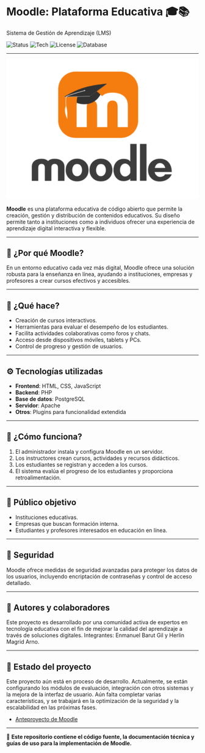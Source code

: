 # **Moodle: Plataforma Educativa** 🎓📚  
Sistema de Gestión de Aprendizaje (LMS)

![Status](https://img.shields.io/badge/status-en%20desarrollo-yellow)
![Tech](https://img.shields.io/badge/Backend-PHP-blue)
![License](https://img.shields.io/badge/license-GPLv3-green)
![Database](https://img.shields.io/badge/database-PostgreSQL-blue)

---

![Moodle Banner](./Moodle.png)

**Moodle** es una plataforma educativa de código abierto que permite la creación, gestión y distribución de contenidos educativos. Su diseño permite tanto a instituciones como a individuos ofrecer una experiencia de aprendizaje digital interactiva y flexible.

---

## 🎯 **¿Por qué Moodle?**

En un entorno educativo cada vez más digital, Moodle ofrece una solución robusta para la enseñanza en línea, ayudando a instituciones, empresas y profesores a crear cursos efectivos y accesibles.

---

## 📱 **¿Qué hace?**

- Creación de cursos interactivos.
- Herramientas para evaluar el desempeño de los estudiantes.
- Facilita actividades colaborativas como foros y chats.
- Acceso desde dispositivos móviles, tablets y PCs.
- Control de progreso y gestión de usuarios.

---

## ⚙️ **Tecnologías utilizadas**

- **Frontend**: HTML, CSS, JavaScript
- **Backend**: PHP
- **Base de datos**: PostgreSQL
- **Servidor**: Apache
- **Otros**: Plugins para funcionalidad extendida

---

## 🚀 **¿Cómo funciona?**

1. El administrador instala y configura Moodle en un servidor.
2. Los instructores crean cursos, actividades y recursos didácticos.
3. Los estudiantes se registran y acceden a los cursos.
4. El sistema evalúa el progreso de los estudiantes y proporciona retroalimentación.

---

## 🎯 **Público objetivo**

- Instituciones educativas.
- Empresas que buscan formación interna.
- Estudiantes y profesores interesados en educación en línea.

---

## 🔐 **Seguridad**

Moodle ofrece medidas de seguridad avanzadas para proteger los datos de los usuarios, incluyendo encriptación de contraseñas y control de acceso detallado.

---

## 🧠 **Autores y colaboradores**

Este proyecto es desarrollado por una comunidad activa de expertos en tecnología educativa con el fin de mejorar la calidad del aprendizaje a través de soluciones digitales.
Integrantes: Enmanuel Barut Gil y Herlin Magrid Arno.

---

## 🚧 **Estado del proyecto**  
Este proyecto aún está en proceso de desarrollo. Actualmente, se están configurando los módulos de evaluación, integración con otros sistemas y la mejora de la interfaz de usuario. Aún falta completar varias características, y se trabajará en la optimización de la seguridad y la escalabilidad en las próximas fases.
- [Anteproyecto de Moodle](MoodlePlatform/Herlin_Enmanuel_anteproyecto.pdf)
---


📌 **Este repositorio contiene el código fuente, la documentación técnica y guías de uso para la implementación de Moodle.**
